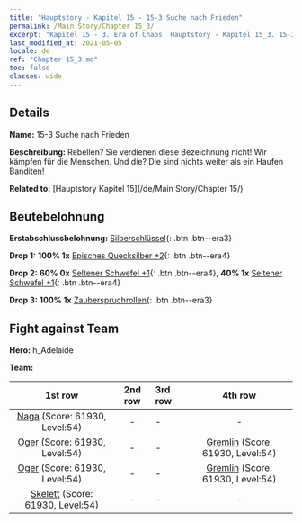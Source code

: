 ```yaml
---
title: "Hauptstory - Kapitel 15 - 15-3 Suche nach Frieden"
permalink: /Main Story/Chapter 15_3/
excerpt: "Kapitel 15 - 3. Era of Chaos  Hauptstory - Kapitel 15_3. 15-3 Suche nach Frieden"
last_modified_at: 2021-05-05
locale: de
ref: "Chapter 15_3.md"
toc: false
classes: wide
---
```


## Details

 **Name:** 15-3 Suche nach Frieden

 **Beschreibung:** Rebellen? Sie verdienen diese Bezeichnung nicht! Wir kämpfen für die Menschen. Und die? Die sind nichts weiter als ein Haufen Banditen!

 **Related to:** [Hauptstory Kapitel 15](/de/Main Story/Chapter 15/)

## Beutebelohnung

 **Erstabschlussbelohnung:** [Silberschlüssel](/ItemsDE/con_693/){: .btn .btn--era3}

 **Drop 1:** **100% 1x** [Episches Quecksilber +2](/ItemsDE/mat_49/){: .btn .btn--era4}

 **Drop 2:** **60% 0x** [Seltener Schwefel +1](/ItemsDE/mat_43/){: .btn .btn--era4}, **40% 1x** [Seltener Schwefel +1](/ItemsDE/mat_43/){: .btn .btn--era4}

 **Drop 3:** **100% 1x** [Zauberspruchrollen](/ItemsDE/con_694/){: .btn .btn--era3}


## Fight against Team
 **Hero:** h_Adelaide

 **Team:**


  | 1st row | 2nd row | 3rd row | 4th row |
  |:----:|:----:|:----|:----:|
  | [Naga](/de/units/Naga/) (Score: 61930, Level:54)  | - | - | - |
  | [Oger](/de/units/Ogre/) (Score: 61930, Level:54)  | - | - | [Gremlin](/de/units/Gremlin/) (Score: 61930, Level:54)  |
  | [Oger](/de/units/Ogre/) (Score: 61930, Level:54)  | - | - | [Gremlin](/de/units/Gremlin/) (Score: 61930, Level:54)  |
  | [Skelett](/de/units/Skeleton/) (Score: 61930, Level:54)  | - | - | - |


